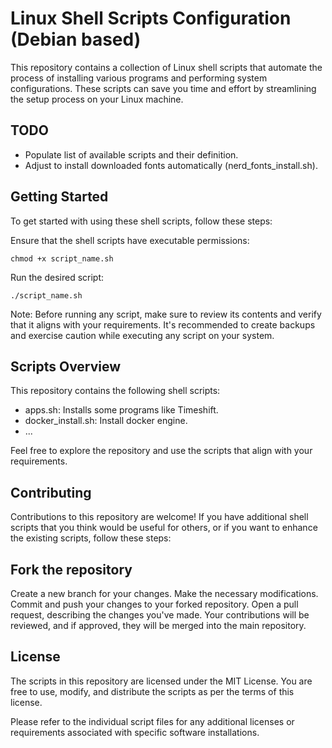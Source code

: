 # Linux Shell Scripts Configuration (Debian based)

This repository contains a collection of Linux shell scripts that automate the process of installing various programs and performing system configurations. These scripts can save you time and effort by streamlining the setup process on your Linux machine.

## TODO

- Populate list of available scripts and their definition.
- Adjust to install downloaded fonts automatically (nerd_fonts_install.sh).

## Getting Started

To get started with using these shell scripts, follow these steps:

Ensure that the shell scripts have executable permissions:
~~~shell
chmod +x script_name.sh
~~~

Run the desired script:
~~~shell
./script_name.sh
~~~

Note: Before running any script, make sure to review its contents and verify that it aligns with your requirements. It's recommended to create backups and exercise caution while executing any script on your system.

## Scripts Overview
This repository contains the following shell scripts:

- apps.sh: Installs some programs like Timeshift.
- docker_install.sh: Install docker engine.
- ...

Feel free to explore the repository and use the scripts that align with your requirements.

## Contributing
Contributions to this repository are welcome! If you have additional shell scripts that you think would be useful for others, or if you want to enhance the existing scripts, follow these steps:

## Fork the repository
Create a new branch for your changes.
Make the necessary modifications.
Commit and push your changes to your forked repository.
Open a pull request, describing the changes you've made.
Your contributions will be reviewed, and if approved, they will be merged into the main repository.

## License
The scripts in this repository are licensed under the MIT License. You are free to use, modify, and distribute the scripts as per the terms of this license.

Please refer to the individual script files for any additional licenses or requirements associated with specific software installations.
